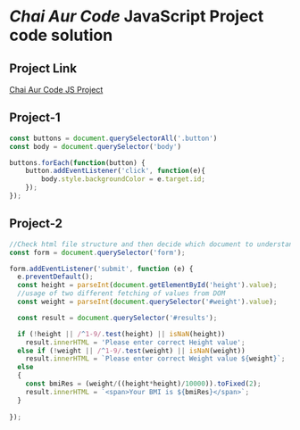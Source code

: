 # *Chai Aur Code* JavaScript Project code solution

## Project Link
[Chai Aur Code JS Project](https://stackblitz.com/edit/dom-project-chaiaurcode?file=index.html)

## Project-1

```javascript
const buttons = document.querySelectorAll('.button')
const body = document.querySelector('body')

buttons.forEach(function(button) {
    button.addEventListener('click', function(e){
        body.style.backgroundColor = e.target.id;
    });
});
```

## Project-2

```Javascript
//Check html file structure and then decide which document to understand first
const form = document.querySelector('form');

form.addEventListener('submit', function (e) {
  e.preventDefault();
  const height = parseInt(document.getElementById('height').value);
  //usage of two different fetching of values from DOM
  const weight = parseInt(document.querySelector('#weight').value);

  const result = document.querySelector('#results');

  if (!height || /^1-9/.test(height) || isNaN(height))
    result.innerHTML = 'Please enter correct Height value';
  else if (!weight || /^1-9/.test(weight) || isNaN(weight))
    result.innerHTML = `Please enter correct Weight value ${weight}`;
  else
  {
    const bmiRes = (weight/((height*height)/10000)).toFixed(2);
    result.innerHTML = `<span>Your BMI is ${bmiRes}</span>`;
  }
  
});

```